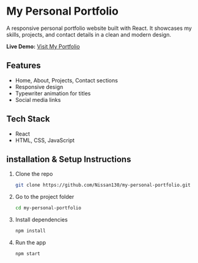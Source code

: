 # My Personal Portfolio
A responsive personal portfolio website built with React. It showcases my skills, projects, and contact details in a clean and modern design.

**Live Demo:** [Visit My Portfolio](https://nissanportfolio130.netlify.app/)

## Features
  - Home, About, Projects, Contact sections
  - Responsive design
  - Typewriter animation for titles
  - Social media links

## Tech Stack
  - React
  - HTML, CSS, JavaScript

## installation & Setup Instructions
1. Clone the repo
   ```bash
   git clone https://github.com/Nissan130/my-personal-portfolio.git
   ```
2. Go to the project folder
   ```bash
   cd my-personal-portfolio
   ```
3. Install dependencies
   ```bash
   npm install
   ```
4. Run the app
   ```bash
   npm start
   ```
